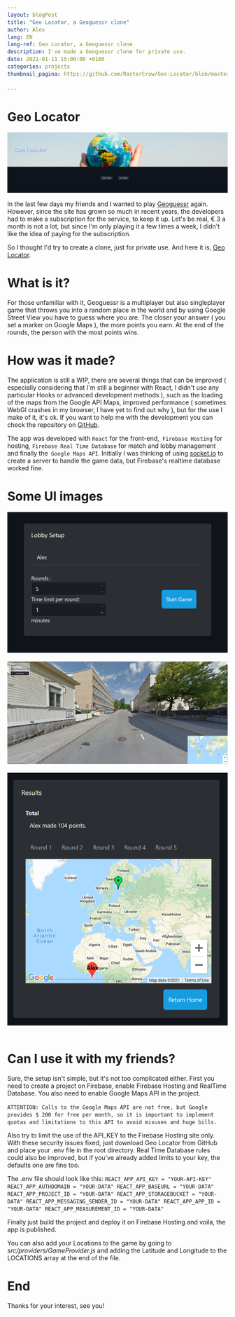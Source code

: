 ```yaml
---
layout: blogPost
title: "Geo Locator, a Geoguessr clone"
author: Alex
lang: EN
lang-ref: Geo Locator, a Geoguessr clone
description: I've made a Geoguessr clone for private use.
date: 2021-01-11 15:00:00 +0100
categories: projects
thumbnail_pagina: https://github.com/RasterCrow/Geo-Locator/blob/master/GithubAssets/image1.jpg?raw=true

---
```


# Geo Locator

<div style="position: relative;
  text-align: center;
  color: white;"
  >
  <img class="blogImage" src = "https://github.com/RasterCrow/Geo-Locator/blob/master/GithubAssets/image1.jpg?raw=true" alt = "header picture of geo locator" />
</div>


In the last few days my friends and I wanted to play [Geoguessr](https://www.geoguessr.com/) again.
However, since the site has grown so much in recent years, the developers had to make a subscription for the service, to keep it up.
Let's be real, € 3 a month is not a lot, but since I'm only playing it a few times a week, I didn't like the idea of paying for the subscription.

So I thought I'd try to create a clone, just for private use.
And here it is, [Geo Locator](https://github.com/RasterCrow/Geo-Locator).


# What is it?
For those unfamiliar with it, Geoguessr is a multiplayer but also singleplayer game that throws you into a random place in the world and by using Google Street View you have to guess where you are.
The closer your answer ( you set a marker on Google Maps ), the more points you earn.
At the end of the rounds, the person with the most points wins.

# How was it made?
The application is still a WIP, there are several things that can be improved ( especially considering that I'm still a beginner with React, I didn't use any particular Hooks or advanced development methods ), such as the loading of the maps from the Google API Maps, improved performance ( sometimes WebGl crashes in my browser, I have yet to find out why ), but for the use I make of it, it's ok.
If you want to help me with the development you can check the repository on [GitHub](https://github.com/RasterCrow/Geo-Locator).

The app was developed with `React` for the front-end,` Firebase Hosting` for hosting, `Firebase Real Time Database` for match and lobby management and finally the` Google Maps API`.
Initially I was thinking of using [socket.io](https://socket.io/) to create a server to handle the game data, but Firebase's realtime database worked fine.

# Some UI images

<div style="position: relative;
  text-align: center;
  color: white;"
  >
<img class="blogImage" src = "https://github.com/RasterCrow/Geo-Locator/blob/master/GithubAssets/image2.png?raw=true" alt = "picture of Lobby Menu" />
<div class="image-text-caption">
  Lobby Menu
  </div>
</div>

<div style="position: relative;
  text-align: center;
  color: white;"
  >
<img class="blogImage" src = "https://github.com/RasterCrow/Geo-Locator/blob/master/GithubAssets/image3.jpg?raw=true" alt = "picture of Game Interface" />
<div class="image-text-caption">
  Game Interface
  </div>
</div>

<div style="position: relative;
  text-align: center;
  color: white;"
  >
<img class="blogImage" src = "https://github.com/RasterCrow/Geo-Locator/blob/master/GithubAssets/image4.png?raw=true" alt = "picture of Game Recap Menu" />
<div class="image-text-caption">
  Game Recap Menu
  </div>
</div>

# Can I use it with my friends?
Sure, the setup isn't simple, but it's not too complicated either.
First you need to create a project on Firebase, enable Firebase Hosting and RealTime Database.
You also need to enable Google Maps API in the project.

`ATTENTION: Calls to the Google Maps API are not free, but Google provides $ 200 for free per month, so it is important to implement quotas and limitations to this API to avoid misuses and huge bills.`

Also try to limit the use of the API_KEY to the Firebase Hosting site only.
With these security issues fixed, just download Geo Locator from GitHub and place your .env file in the root directory.
Real Time Database rules could also be improved, but if you've already added limits to your key, the defaults one are fine too.

The .env file should look like this:
``
REACT_APP_API_KEY = "YOUR-API-KEY"
REACT_APP_AUTHDOMAIN = "YOUR-DATA"
REACT_APP_BASEURL = "YOUR-DATA"
REACT_APP_PROJECT_ID = "YOUR-DATA"
REACT_APP_STORAGEBUCKET = "YOUR-DATA"
REACT_APP_MESSAGING_SENDER_ID = "YOUR-DATA"
REACT_APP_APP_ID = "YOUR-DATA"
REACT_APP_MEASUREMENT_ID = "YOUR-DATA"
``

Finally just build the project and deploy it on Firebase Hosting and voila, the app is published.

You can also add your Locations to the game by going to _src/providers/GameProvider.js_ and adding the Latitude and Longitude to the LOCATIONS array at the end of the file.

# End
Thanks for your interest, see you!




